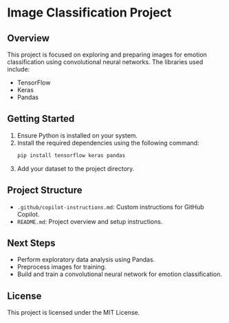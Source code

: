 # Image Classification Project

## Overview
This project is focused on exploring and preparing images for emotion classification using convolutional neural networks. The libraries used include:

- TensorFlow
- Keras
- Pandas

## Getting Started
1. Ensure Python is installed on your system.
2. Install the required dependencies using the following command:
   ```bash
   pip install tensorflow keras pandas
   ```
3. Add your dataset to the project directory.

## Project Structure
- `.github/copilot-instructions.md`: Custom instructions for GitHub Copilot.
- `README.md`: Project overview and setup instructions.

## Next Steps
- Perform exploratory data analysis using Pandas.
- Preprocess images for training.
- Build and train a convolutional neural network for emotion classification.

## License
This project is licensed under the MIT License.
